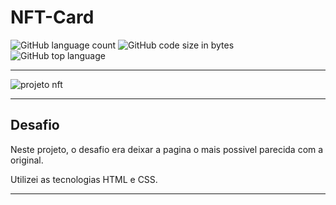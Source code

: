 # NFT-Card 
![GitHub language count](https://img.shields.io/github/languages/count/LucasCBraga/NFT-Card?style=for-the-badge)
![GitHub code size in bytes](https://img.shields.io/github/languages/code-size/LucasCBraga/NFT-Card?style=for-the-badge)
![GitHub top language](https://img.shields.io/github/languages/top/LucasCBraga/NFT-Card?style=for-the-badge)

<hr>

![projeto nft](https://user-images.githubusercontent.com/113993228/205926165-74859ae9-e491-4b18-a6e3-883312d4e338.jpg)

<hr>

## Desafio

Neste projeto, o desafio era deixar a pagina o mais possivel parecida com a original.

Utilizei as tecnologias HTML e CSS.




<hr>


